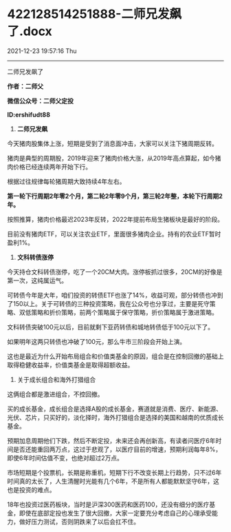 # 422128514251888-二师兄发飙了.docx

2021-12-23 19:57:16 Thu

----

二师兄发飙了

__作者：二师父__

__微信公众号：二师父定投__

__ID:ershifudt88__

1. __二师兄发飙__

今天猪肉股集体上涨，短期是受到了消息面冲击，大家可以关注下猪周期反转。

猪肉是典型的周期股，2019年迎来了猪肉价格大涨，从2019年高点算起，如今猪肉价格已经连续两年开始下行。

根据过往规律每轮猪周期大致持续4年左右。

__第一轮下行周期2年零2个月，第二轮2年零9个月，第三轮2年整，本轮下行周期2年。__

按照推算，猪肉价格最迟2023年反转，2022年提前布局生猪板块是最好的阶段。

目前没有猪肉ETF，可以关注农业ETF，里面很多猪肉企业。持有的农业ETF暂时盈利1%。

1. __文科转债涨停__

今天持仓文科转债涨停，吃了一个20CM大肉。涨停板抓过很多，20CM的好像是第一次，这纯属运气。

可转债今年是大年，咱们投资的转债ETF也涨了14%，收益可观，部分转债也冲到了150以上。关于可转债的三种投资策略，我在公众号也分享过，主要是死守策略、双低策略和折价策略，前两个策略属于保守策略，折价策略属于激进策略。

文科转债突破100元以后，目前就剩下亚药转债和城地转债低于100元以下了。

如果明年这两只转债也冲破了100元，那么牛市三阶段会开始上演。

这也是最近为什么开始布局组合和价值类基金的原因，组合是在控制回撤的基础上取得稳健收益率，价值类基金是取得超额收益。

1. 关于成长组合和海外打猎组合

这俩组合都是激进组合，不控回撤。

买的成长基金，成长组合是选择A股的成长基金，赛道就是消费、医疗、新能源、光伏、芯片，只买好的，淡化择时，海外打猎组合是选择的美国和越南的优质成长基金。

预期加息周期他们下跌，然后不断定投，未来还会再创新高，有读者问医疗6年时间是否还能重回两万点，这过于悲观了，以医疗目前的增速，预期利润每年8%，即使6年时间估值不变，也绝对超过2万点。

市场短期是个投票机，长期是称重机，短期下行不改变长期上行趋势，只不过6年时间真的太长了，人生清醒时光能有几个6年，不是所有人都能默默坚守6年，这也是投资的难点。

18年也投资过医药板块，当时是沪深300医药和医药100，还没有细分的医疗基金，即使在底部定投也发生了很大回撤，大家一定要充分考虑自己的心理承受能力，做好压力测试，否则阴跌来了以后会扛不住。

